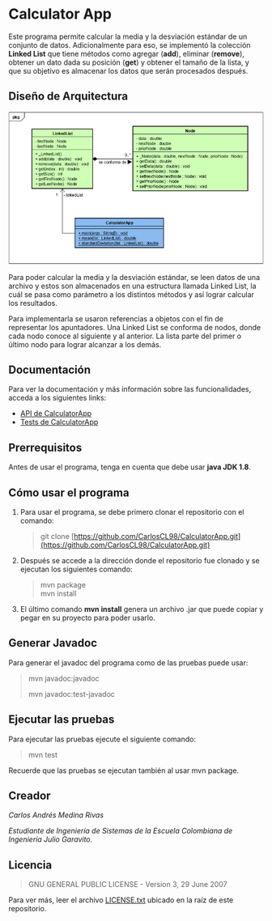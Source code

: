 # Calculator App

Este programa permite calcular la media y la desviación estándar de un conjunto de datos. Adicionalmente para eso, se implementó la colección **Linked List** que tiene métodos como agregar (**add**), eliminar (**remove**), obtener un dato dada su posición (**get**) y obtener el tamaño de la lista, y que su objetivo es almacenar los datos que serán procesados después.

## Diseño de Arquitectura

![](/src/main/resources/imgs/DiagramaClases.PNG)

Para poder calcular la media y la desviación estándar, se leen datos de una archivo y estos son almacenados en una estructura llamada Linked List, la cuál se pasa como parámetro a los distintos métodos y así lograr calcular los resultados. 

Para implementarla se usaron referencias a objetos con el fin de representar los apuntadores. Una Linked List se conforma de nodos, donde cada nodo conoce al siguiente y al anterior. La lista parte del primer o último nodo para lograr alcanzar a los demás.

## Documentación

Para ver la documentación y más información sobre las funcionalidades, acceda a los siguientes links:
 
- [API de CalculatorApp](https://carloscl98.github.io/CalculatorApp/src/main/resources/site/apidocs/index.html)
- [Tests de CalculatorApp](https://carloscl98.github.io/CalculatorApp/src/main/resources/site/testapidocs/index.html)

## Prerrequisitos
Antes de usar el programa, tenga en cuenta que debe usar **java JDK 1.8**.

## Cómo usar el programa

1. Para usar el programa, se debe primero clonar el repositorio con el comando:

	> git clone [https://github.com/CarlosCL98/CalculatorApp.git](https://github.com/CarlosCL98/CalculatorApp.git)

2. Después se accede a la dirección donde el repositorio fue clonado y se ejecutan los siguientes comando:

	> mvn package<br>mvn install

3. El último comando **mvn install** genera un archivo .jar que puede copiar y pegar en su proyecto para poder usarlo.

## Generar Javadoc
Para generar el javadoc del programa como de las pruebas puede usar:

> mvn javadoc:javadoc
> 
> mvn javadoc:test-javadoc

## Ejecutar las pruebas
Para ejecutar las pruebas ejecute el siguiente comando:

> mvn test

Recuerde que las pruebas se ejecutan también al usar mvn package.

## Creador

*Carlos Andrés Medina Rivas*

*Estudiante de Ingeniería de Sistemas de la Escuela Colombiana de Ingeniería Julio Garavito.*

## Licencia

> GNU GENERAL PUBLIC LICENSE - Version 3, 29 June 2007

Para ver más, leer el archivo [LICENSE.txt](LICENSE.txt) ubicado en la raíz de este repositorio.